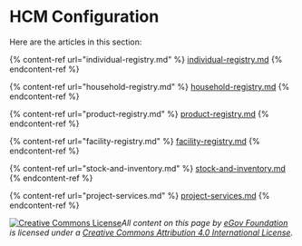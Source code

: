 # HCM Configuration

Here are the articles in this section:

{% content-ref url="individual-registry.md" %}
[individual-registry.md](individual-registry.md)
{% endcontent-ref %}

{% content-ref url="household-registry.md" %}
[household-registry.md](household-registry.md)
{% endcontent-ref %}

{% content-ref url="product-registry.md" %}
[product-registry.md](product-registry.md)
{% endcontent-ref %}

{% content-ref url="facility-registry.md" %}
[facility-registry.md](facility-registry.md)
{% endcontent-ref %}

{% content-ref url="stock-and-inventory.md" %}
[stock-and-inventory.md](stock-and-inventory.md)
{% endcontent-ref %}

{% content-ref url="project-services.md" %}
[project-services.md](project-services.md)
{% endcontent-ref %}



[![Creative Commons License](https://i.creativecommons.org/l/by/4.0/80x15.png)_​_](http://creativecommons.org/licenses/by/4.0/)_All content on this page by_ [_eGov Foundation_](https://egov.org.in/) _is licensed under a_ [_Creative Commons Attribution 4.0 International License_](http://creativecommons.org/licenses/by/4.0/)_._

